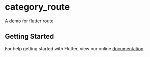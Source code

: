 # category_route

A demo for flutter route

## Getting Started

For help getting started with Flutter, view our online
[documentation](https://flutter.io/).
